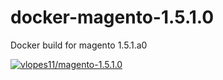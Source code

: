 # docker-magento-1.5.1.0
Docker build for magento 1.5.1.a0

[![vlopes11/magento-1.5.1.0](http://dockeri.co/image/vlopes11/magento-1.5.1.0)](https://hub.docker.com/r/vlopes11/magento-1.5.1.0/)
